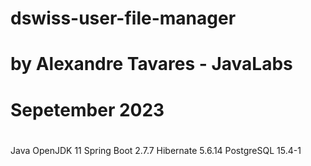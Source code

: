 # dswiss-user-file-manager
#
# by Alexandre Tavares - JavaLabs
# Sepetember 2023
#
Java OpenJDK 11
Spring Boot 2.7.7
Hibernate 5.6.14
PostgreSQL 15.4-1

